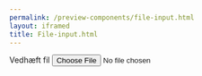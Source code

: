 ```yaml
--- 
permalink: /preview-components/file-input.html
layout: iframed 
title: File-input.html
---
```

<div class="container">
    <form class="form">
        <div class="form-group file-input">
            <label class="form-label" for="file">Vedhæft fil</label>
            <input type="file" id="file" name="file">
        </div>
    </form>
</div>